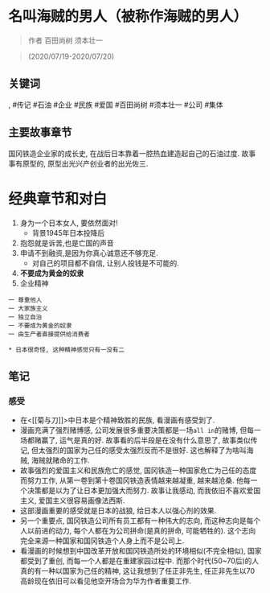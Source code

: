# 名叫海贼的男人（被称作海贼的男人）

> 作者 百田尚树 须本壮一

> (2020/07/19-2020/07/20)

## 关键词
, #传记 #石油 #企业 #民族 #爱国 #百田尚树 #须本壮一 #公司 #集体

## 主要故事章节
国冈铁造企业家的成长史, 在战后日本靠着一腔热血建造起自己的石油过度. 故事事有原型的, 原型出光兴产创业者的出光佐三.

# 经典章节和对白
1. 身为一个日本女人, 要依然面对!
    * 背景1945年日本投降后
2. 抱怨就是诉苦,也是亡国的声音
3. 申请不到融资,是因为你真心诚意还不够充足.
    * 对自己的项目都不自信, 让别人投钱是不可能的.
4. **不要成为黄金的奴隶**
5. 企业精神
```
一 尊重他人
一 大家族主义
一 独立自治
一 不要成为黄金的奴隶
一 由生产者直接提供给消费者
```
    * 日本很奇怪, 这种精神感觉只有一没有二

## 笔记
### 感受
* 在<[[菊与刀]]>中日本是个精神致胜的民族, 看漫画有感受到了.
* 漫画充满了强烈赌博感, 公司发展很多重要决策都是一场`all in`的赌博, 但每一场都赌赢了, 运气是真的好. 故事看的后半段是在没有什么意思了, 故事类似传记, 但太强烈的国家为己任的感受太强烈反而不是很好. 这也解释了为啥叫海贼, 海贼就赌命的工作.
* 故事强烈的爱国主义和民族危亡的感觉, 国冈铁造一种国家危亡为己任的态度而努力工作, 从第一卷到第十卷国冈铁造表情越来越凝重, 越来越沧桑. 他每一个决策都是以为了让日本更加强大而努力. 故事让我感动, 而我依旧不喜欢爱国主义, 爱国主义很容易画像法西斯.
* 这部漫画重要的感受就是日本的战狼, 给日本人以强心剂的效果.
* 另一个重要点, 国冈铁造公司所有员工都有一种伟大的志向, 而这种志向是每个人以前进的动力, 每个人都在为公司拼命\(是真的拼命, 可能牺牲的\). 这个志向完全来源一种国家和国冈铁造个人身上而不是公司上.
* 看漫画的时候想到中国改革开放和国冈铁造所处的环境相似\(不完全相似\), 国家都受到了重创, 而每一个人都是在重建家园过程中. 而那个时代\(50\~70后\)的人真的有一种以国家为己任的精神, 这让我想到了任正非先生, 任正非先生以70高龄现在依旧可以看见他空开场合为华为作者重要工作.
